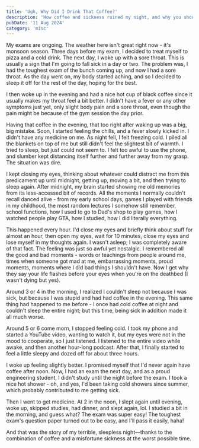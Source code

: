 ```yaml
---
title: 'Ugh, Why Did I Drink That Coffee?'
description: 'How coffee and sickness ruined my night, and why you should never have coffee after noon'
pubDate: '11 Aug 2024'
category: 'misc'
---
```


My exams are ongoing. The weather here isn't great right now - it's monsoon season. Three days before my exam, I decided to treat myself to pizza and a cold drink. The next day, I woke up with a sore throat. This is usually a sign that I'm going to fall sick in a day or two. The problem was, I had the toughest exam of the bunch coming up, and now I had a sore throat. As the day went on, my body started aching, and so I decided to sleep it off for the rest of the day, hoping for the best.

I then woke up in the evening and had a nice hot cup of black coffee since it usually makes my throat feel a bit better. I didn't have a fever or any other symptoms just yet, only slight body pain and a sore throat, even though the pain might be because of the gym session the day prior.

Having that coffee in the evening, that too right after waking up was a big, big mistake. Soon, I started feeling the chills, and a fever slowly kicked in. I didn't have any medicine on me. As night fell, I felt freezing cold. I piled all the blankets on top of me but still didn't feel the slightest bit of warmth. I tried to sleep, but just could not seem to. I felt too awful to use the phone, and slumber kept distancing itself further and further away from my grasp. The situation was dire.

I kept closing my eyes, thinking about whatever could distract me from this predicament up until midnight, getting up, moving a bit, and then trying to sleep again. After midnight, my brain started showing me old memories from its less-accessed bit of records. All the moments I normally couldn't recall danced alive - from my early school days, games I played with friends in my childhood, the most random lectures I somehow still remember, school functions, how I used to go to Dad's shop to play games, how I watched people play GTA, how I studied, how I did literally everything.

This happened every hour. I'd close my eyes and briefly think about stuff for almost an hour, then open my eyes, wait for 10 minutes, close my eyes and lose myself in my thoughts again. I wasn't asleep; I was completely aware of that fact. The feeling was just so awful yet nostalgic. I remembered all the good and bad moments - words or teachings from people around me, times when someone got mad at me, embarrassing moments, proud moments, moments where I did bad things I shouldn't have. Now I get why they say your life flashes before your eyes when you're on the deathbed (I wasn't dying but yes).

Around 3 or 4 in the morning, I realized I couldn't sleep not because I was sick, but because I was stupid and had had coffee in the evening. This same thing had happened to me before - I once had cold coffee at night and couldn't sleep the entire night; but this time, being sick in addition made it all much worse.

Around 5 or 6 come morn, I stopped feeling cold. I took my phone and started a YouTube video, wanting to watch it, but my eyes were not in the mood to cooperate, so I just listened. I listened to the entire video while awake, and then another hour-long podcast. After that, I finally started to feel a little sleepy and dozed off for about three hours.

I woke up feeling slightly better. I promised myself that I'd never again have coffee after noon. Now, I had an exam the next day, and as a proud engineering student, I didn't study until the night before the exam. I took a nice hot shower - oh, and yes, I'd been taking cold showers since summer, which probably contributed to me getting sick. 

Then I went to get medicine. At 2 in the noon, I slept again until evening, woke up, skipped studies, had dinner, and slept again, lol. I studied a bit in the morning, and guess what? The exam was super easy! The toughest exam's question paper turned out to be easy, and I'll pass it easily, haha!

And that was the story of my terrible, sleepless night—thanks to the combination of coffee and a misfortune sickness at the worst possible time.